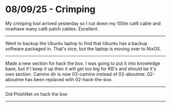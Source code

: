 # 08/09/25 - Crimping 

My crimping tool arrived yesterday so I cut down my 100m cat6 cable and nowhave many cat6 patch cables.
Excellent.

---

Went to backup the Ubuntu laptop to find that Ubuntu has a backup software packaged in.  That's nice, but the laptop is moving over to NixOS.

---

Made a new section for hack the box.  I was going to put it into knowledge base, but if I keep it up then it will get too big for KB's and should be it's own section.
Camino dir is now 03-camino instead of 02-aboutme.  02-aboutme has been replaced with 02-hack-the-box.

---

Did PhishNet on hack the box

---
